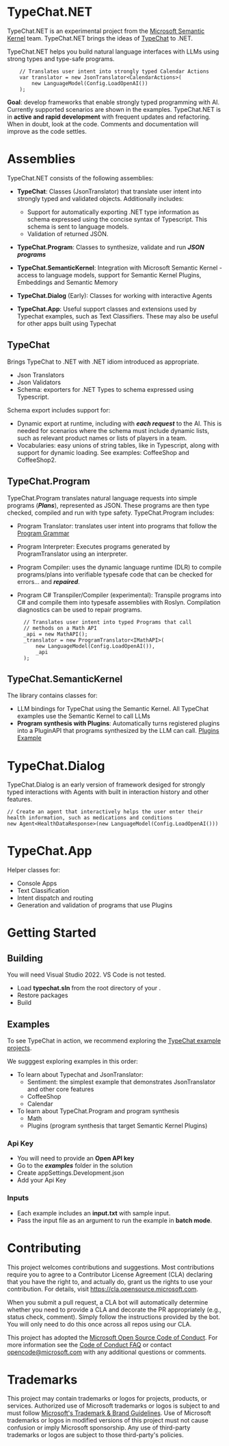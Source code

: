 # TypeChat.NET

TypeChat.NET is an experimental project from the [Microsoft Semantic Kernel](https://github.com/microsoft/semantic-kernel) team. TypeChat.NET brings the ideas of [TypeChat](https://github.com/microsoft/TypeChat) to .NET. 

TypeChat.NET helps you build natural language interfaces with LLMs using strong types and type-safe programs. 

        // Translates user intent into strongly typed Calendar Actions
        var translator = new JsonTranslator<CalendarActions>(
            new LanguageModel(Config.LoadOpenAI())
        );

**Goal**: develop frameworks that enable strongly typed programming with AI. Currently supported scenarios are shown in the examples. TypeChat.NET is in **active and rapid development** with frequent updates and refactoring. When in doubt, look at the code. Comments and documentation will improve as the code settles. 


# Assemblies
TypeChat.NET consists of the following assemblies:
* **TypeChat**: Classes (JsonTranslator<T>) that translate user intent into strongly typed and validated objects. Additionally includes:
  * Support for automatically exporting .NET type information as schema expressed using the concise syntax of Typescript. This schema is sent to language models. 
  * Validation of returned JSON. 

* **TypeChat.Program**: Classes to synthesize, validate and run  ***JSON programs*** 

* **TypeChat.SemanticKernel**: Integration with Microsoft Semantic Kernel - access to language models, support for Semantic Kernel Plugins, Embeddings and Semantic Memory

* **TypeChat.Dialog** (Early): Classes for working with interactive Agents

* **TypeChat.App**: Useful support classes and extensions used by Typechat examples, such as Text Classifiers. These may also be useful for other apps built using Typechat


## TypeChat ##
Brings TypeChat to .NET with .NET idiom introduced as appropriate.
- Json Translators
- Json Validators
- Schema: exporters for .NET Types to schema expressed using Typescript. 

Schema export includes support for:
* Dynamic export at runtime, including with ***each request*** to the AI. This is needed for scenarios where the schema must include dynamic lists, such as relevant product names or lists of players in a team.
* Vocabularies: easy unions of string tables, like in Typescript, along with support for dynamic loading. See examples: CoffeeShop and CoffeeShop2.

## TypeChat.Program ##
TypeChat.Program translates natural language requests into simple programs (***Plans***), represented as JSON. These programs are then type checked, compiled and run with type safety.
TypeChat.Program includes:
- Program Translator: translates user intent into programs that follow the [Program Grammar](src/typechat.program/ProgramSchema.ts)
- Program Interpreter: Executes programs generated by ProgramTranslator using an interpreter.
- Program Compiler: uses the dynamic language runtime (DLR) to compile programs/plans into verifiable typesafe code that can be checked for errors... and ***repaired***. 
- Program C# Transpiler/Compiler (experimental): Transpile programs into C# and compile them into typesafe assemblies with Roslyn. Compilation diagnostics can be used to repair programs.  

        // Translates user intent into typed Programs that call
        // methods on a Math API
        _api = new MathAPI();
        _translator = new ProgramTranslator<IMathAPI>(
            new LanguageModel(Config.LoadOpenAI()),
            _api
        );
 
## TypeChat.SemanticKernel ##

The library contains classes for:
* LLM bindings for TypeChat using the Semantic Kernel. All TypeChat examples use the Semantic Kernel to call LLMs
* **Program synthesis with Plugins**: Automatically turns registered plugins into a PluginAPI that programs synthesized by the LLM can call. [Plugins Example](examples/Plugins/Program.cs)
 
# TypeChat.Dialog
TypeChat.Dialog is an early version of framework desiged for strongly typed interactions with Agents with built in interaction history and other features. 

    // Create an agent that interactively helps the user enter their health information, such as medications and conditions
    new Agent<HealthDataResponse>(new LanguageModel(Config.LoadOpenAI()))

# TypeChat.App
Helper classes for:
* Console Apps
* Text Classification
* Intent dispatch and routing
* Generation and validation of programs that use Plugins

# Getting Started 
## Building
You will need Visual Studio 2022. VS Code is not tested. 
* Load **typechat.sln** from the root directory of your . 
* Restore packages
* Build

## Examples

To see TypeChat in action, we recommend exploring the [TypeChat example projects](./examples). 

We sugggest exploring examples in this order:
* To learn about Typechat and JsonTranslator: 
  * Sentiment: the simplest example that demonstrates JsonTranslator and other core features 
  * CoffeeShop
  * Calendar
* To learn about TypeChat.Program and program synthesis
  * Math
  * Plugins (program synthesis that target Semantic Kernel Plugins)

### Api Key
- You will need to provide an **Open API key**
- Go to the ***examples*** folder in the solution
- Create appSettings.Development.json
- Add your Api Key

### Inputs
- Each example includes an **input.txt** with sample input. 
- Pass the input file as an argument to run the example in **batch mode**. 

# Contributing

This project welcomes contributions and suggestions.  Most contributions require you to agree to a
Contributor License Agreement (CLA) declaring that you have the right to, and actually do, grant us
the rights to use your contribution. For details, visit https://cla.opensource.microsoft.com.

When you submit a pull request, a CLA bot will automatically determine whether you need to provide
a CLA and decorate the PR appropriately (e.g., status check, comment). Simply follow the instructions
provided by the bot. You will only need to do this once across all repos using our CLA.

This project has adopted the [Microsoft Open Source Code of Conduct](https://opensource.microsoft.com/codeofconduct/).
For more information see the [Code of Conduct FAQ](https://opensource.microsoft.com/codeofconduct/faq/) or
contact [opencode@microsoft.com](mailto:opencode@microsoft.com) with any additional questions or comments.

# Trademarks

This project may contain trademarks or logos for projects, products, or services. Authorized use of Microsoft 
trademarks or logos is subject to and must follow 
[Microsoft's Trademark & Brand Guidelines](https://www.microsoft.com/en-us/legal/intellectualproperty/trademarks/usage/general).
Use of Microsoft trademarks or logos in modified versions of this project must not cause confusion or imply Microsoft sponsorship.
Any use of third-party trademarks or logos are subject to those third-party's policies.
